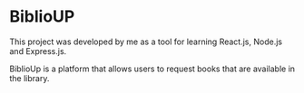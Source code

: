 # BiblioUP

This project was developed by me as a tool for learning React.js, Node.js and Express.js.

BiblioUp is a platform that allows users to request books that are available in the library.
